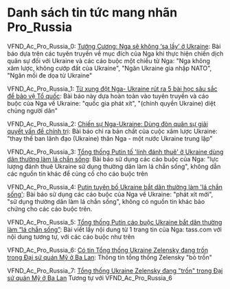 # Danh sách tin tức mang nhãn Pro_Russia

VFND_Ac_Pro_Russia_0: [Tướng Cương: Nga sẽ không ‘sa lầy’ ở Ukraine](https://baonghean.vn/tuong-cuong-nga-se-khong-sa-lay-o-ukraine-303077.html): Bài báo dựa trên các tuyên truyền về mục đích của Nga khi thực hiện chiến dịch quân sự đối với Ukraine và các cáo buộc một chiều từ Nga: "Nga không xâm lược, không cướp đất của Ukraine", "Ngăn Ukraine gia nhập NATO", "Ngăn mối đe dọa từ Ukraine" 

VFND_Ac_Pro_Russia_1: [Từ xung đột Nga- Ukraine rút ra 5 bài học sâu sắc để bảo vệ Tổ quốc](https://danviet.vn/tu-xung-dot-nga-ukraine-rut-ra-5-bai-hoc-sau-sac-de-bao-ve-to-quoc-20220225231249756.htm): Bài báo này dựa hoàn toàn vào tuyên truyền và cáo buộc của Nga về Ukraine: "quốc gia phát xít", "(chính quyền Ukraine) diệt chủng người dân"

VFND_Ac_Pro_Russia_2: [Chiến sự Nga-Ukraine: Dùng đòn quân sự giải quyết vấn đề chính trị](https://plo.vn/quoc-te/chien-su-ngaukraine-dung-don-quan-su-giai-quyet-van-de-chinh-tri-1045735.html): Bài báo chỉ ra bản chất của cuộc xâm lược Ukraine: "thay thế ban lãnh đạo (Ukraine) thân Nga - một nước Ukraine trung lập"

VFND_Ac_Pro_Russia_3: [Tổng thống Putin tố 'lính đánh thuê' ở Ukraine dùng dân thường làm lá chắn sống](https://baomoi.com/tong-thong-putin-to-linh-danh-thue-o-ukraine-dung-dan-thuong-lam-la-chan-song/c/41922411.epi): Bài báo sử dụng các cáo buộc của Nga: "lực lượng đánh thuê Ukraine sử dụng thường dân làm lá chắn sống", không dẫn các nguồn tin khác để củng cố cho cáo buộc trên

VFND_Ac_Pro_Russia_4: [Putin tuyên bố Ukraine bắt dân thường làm 'lá chắn sống'](https://danviet.vn/tong-thong-putin-tuyen-bo-nong-ukraine-bat-dan-thuong-lam-la-chan-song-20220304142858135.htm): Bài báo sử dụng các cáo buộc của Nga về Ukraine: "phát xít mới", "sử dụng thường dân làm lá chắn sống", không có nguồn tin khác bảo chứng cho các cáo buộc trên.

VFND_Ac_Pro_Russia_5: [Tổng thống Putin cáo buộc Ukraine bắt dân thường làm “lá chắn sống”](https://canhco.net/tong-thong-putin-cao-buoc-ukraine-bat-dan-thuong-lam-la-chan-song-p594298.html): Bài viết lấy nội dung từ 1 trang tin của Nga: tass.com với nội dung tương tự, với các cáo buộc như trên

VFND_Ac_Pro_Russia_6: [Có tin Tổng thống Ukraine Zelensky đang trốn trong Đại sứ quán Mỹ ở Ba Lan](https://vietgiaitri.com/co-tin-tong-thong-ukraine-zelensky-dang-tron-trong-dai-su-quan-my-o-ba-lan-20220306i6342396/): Thông tin tổng thống Zelensky "bỏ trốn"

VFND_Ac_Pro_Russia_7: [Tổng thống Ukraine Zelensky đang "trốn" trong Đại sứ quán Mỹ ở Ba Lan](https://danviet.vn/co-tin-tong-thong-ukraine-zelensky-dang-tron-trong-dai-su-quan-my-o-ba-lan-20220305092804117.htm) Tương tự với VFND_Ac_Pro_Russia_6